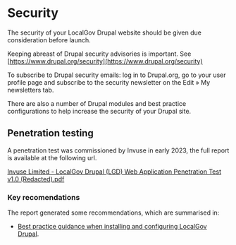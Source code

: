 # Security

The security of your LocalGov Drupal website should be given due consideration before launch.

Keeping abreast of Drupal security advisories is important. See [https://www.drupal.org/security](https://www.drupal.org/security)

To subscribe to Drupal security emails: log in to Drupal.org, go to your user profile page and subscribe to the security newsletter on the Edit » My newsletters tab.

There are also a number of Drupal modules and best practice configurations to help increase the security of your Drupal site.

## Penetration testing

A penetration test was commissioned by Invuse in early 2023, the full report is available at the following url.

[Invuse Limited - LocalGov Drupal (LGD) Web Application Penetration Test v1.0 (Redacted).pdf](https://github.com/localgovdrupal/docs/files/11285423/Invuse.Limited.-.LocalGov.Drupal.LGD.Web.Application.Penetration.Test.v1.0.Redacted.pdf)

### Key recomendations

The report generated some recommendations, which are summarised in: 
 - [Best practice guidance when installing and configuring LocalGov Drupal](/devs/security/best-practices).

